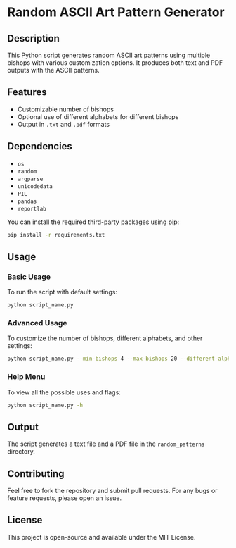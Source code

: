 
# Random ASCII Art Pattern Generator

## Description

This Python script generates random ASCII art patterns using multiple bishops with various customization options. It produces both text and PDF outputs with the ASCII patterns.

## Features

- Customizable number of bishops
- Optional use of different alphabets for different bishops
- Output in `.txt` and `.pdf` formats

## Dependencies

- `os`
- `random`
- `argparse`
- `unicodedata`
- `PIL`
- `pandas`
- `reportlab`

You can install the required third-party packages using pip:

```bash
pip install -r requirements.txt
```

## Usage

### Basic Usage

To run the script with default settings:

```bash
python script_name.py
```

### Advanced Usage

To customize the number of bishops, different alphabets, and other settings:

```bash
python script_name.py --min-bishops 4 --max-bishops 20 --different-alphabets
```

### Help Menu

To view all the possible uses and flags:

```bash
python script_name.py -h
```

## Output

The script generates a text file and a PDF file in the `random_patterns` directory.

## Contributing

Feel free to fork the repository and submit pull requests. For any bugs or feature requests, please open an issue.

## License

This project is open-source and available under the MIT License.
